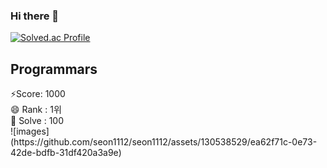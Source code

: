 ### Hi there 👋

<!--
**seon1112/seon1112** is a ✨ _special_ ✨ repository because its `README.md` (this file) appears on your GitHub profile.

Here are some ideas to get you started:

- 🔭 I’m currently working on ...
- 🌱 I’m currently learning ...
- 👯 I’m looking to collaborate on ...
- 🤔 I’m looking for help with ...
- 💬 Ask me about ...
- 📫 How to reach me: ...
- 😄 Pronouns: ...
- ⚡ Fun fact: ...
-->
[![Solved.ac Profile](http://mazassumnida.wtf/api/v2/generate_badge?boj=vosej2241)](https://solved.ac/vosej2241/)

<body>
<h2>Programmars</h2>

<div class="info-container">
  <div class="info-item">
    <span class="info-text">⚡Score:   1000</span>
  </div>
  
  <div class="info-item">
    <span class="info-text">😄 Rank :   1위</span>
  </div>
  
  <div class="info-item">
    <span class="info-text">🌱 Solve :   100</span>
  </div>
</div>
</body>
![images](https://github.com/seon1112/seon1112/assets/130538529/ea62f71c-0e73-42de-bdfb-31df420a3a9e)

